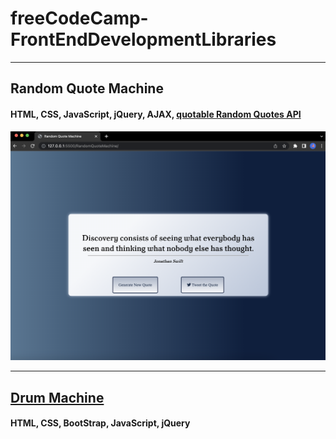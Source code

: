 # freeCodeCamp-FrontEndDevelopmentLibraries

---

## Random Quote Machine

#### HTML, CSS, JavaScript, jQuery, AJAX, [quotable Random Quotes API](https://github.com/lukePeavey/quotable)

![](https://github.com/zeynep-1/freeCodeCamp-FrontEndDevelopmentLibraries/blob/main/RandomQuoteMachine/ss.png)

---

## [Drum Machine](https://github.com/zeynep-1/freeCodeCamp-FrontEndDevelopmentLibraries/tree/main/DrumMachine)

#### HTML, CSS, BootStrap, JavaScript, jQuery
